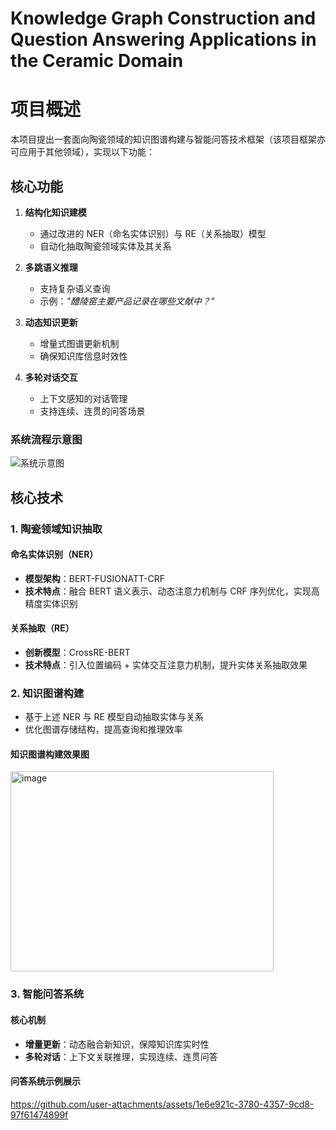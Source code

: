 # Knowledge Graph Construction and Question Answering Applications in the Ceramic Domain
# 项目概述

本项目提出一套面向陶瓷领域的知识图谱构建与智能问答技术框架（该项目框架亦可应用于其他领域），实现以下功能：

## 核心功能

1. **结构化知识建模**  
   - 通过改进的 NER（命名实体识别）与 RE（关系抽取）模型  
   - 自动化抽取陶瓷领域实体及其关系  

2. **多跳语义推理**  
   - 支持复杂语义查询  
   - 示例：*"醴陵窑主要产品记录在哪些文献中？"*  

3. **动态知识更新**  
   - 增量式图谱更新机制  
   - 确保知识库信息时效性  

4. **多轮对话交互**  
   - 上下文感知的对话管理  
   - 支持连续、连贯的问答场景  

### 系统流程示意图

![系统示意图](https://github.com/user-attachments/assets/b0ead2ff-5a8b-411b-bb21-65722aec37f6)

## 核心技术

### 1. 陶瓷领域知识抽取

#### 命名实体识别（NER）
- **模型架构**：BERT-FUSIONATT-CRF  
- **技术特点**：融合 BERT 语义表示、动态注意力机制与 CRF 序列优化，实现高精度实体识别  

#### 关系抽取（RE）
- **创新模型**：CrossRE-BERT  
- **技术特点**：引入位置编码 + 实体交互注意力机制，提升实体关系抽取效果  

### 2. 知识图谱构建
- 基于上述 NER 与 RE 模型自动抽取实体与关系  
- 优化图谱存储结构，提高查询和推理效率
#### 知识图谱构建效果图
  <img width="421" height="320" alt="image" src="https://github.com/user-attachments/assets/61501dfc-a679-4141-81e6-57c562dd9d66" />

### 3. 智能问答系统

#### 核心机制

- **增量更新**：动态融合新知识，保障知识库实时性  
- **多轮对话**：上下文关联推理，实现连续、连贯问答
#### 问答系统示例展示

https://github.com/user-attachments/assets/1e6e921c-3780-4357-9cd8-97f61474899f






